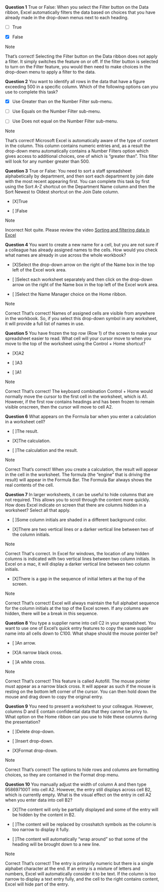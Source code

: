 **Question 1**
True or False: When you select the Filter button on the Data ribbon, Excel automatically filters the data based on choices that you have already made in the drop-down menus next to each heading. 


- [ ] True



- [X] False


> [!NOTE]
That’s correct! Selecting the Filter button on the Data ribbon does not apply a filter. It simply switches the feature on or off. If the filter button is selected to turn on the Filter feature, you would then need to make choices in the drop-down menu to apply a filter to the data.


**Question 2**
You want to identify all rows in the data that have a figure exceeding 500 in a specific column. Which of the following options can you use to complete this task?




- [X] Use Greater than on the Number Filter sub-menu.
- [ ] Use Equals on the Number Filter sub-menu.




- [ ] Use Does not equal on the Number Filter sub-menu.


> [!NOTE]
That’s correct! Microsoft Excel is automatically aware of the type of content in the column. This column contains numeric entries and, as a result the drop-down menu automatically contains a Number Filters option which gives access to additional choices, one of which is “greater than”. This filter will look for any number greater than 500. 



**Question 3**
True or False: You need to sort a staff spreadsheet alphabetically by department, and then sort each department by join date with the most recent appearing first. You can complete this task by first using the Sort A-Z shortcut on the Department Name column and then the Sort Newest to Oldest shortcut on the Join Date column.


- [X]True



- [ ]False

> [!NOTE]
Incorrect
Not quite. Please review the video 
[Sorting and filtering data in Excel](https://www.coursera.org/learn/preparing-data-for-analysis-with-microsoft-excel/lecture/xn2kr/sorting-and-filtering-data-in-excel)



**Question 4**
You want to create a new name for a cell, but you are not sure if a colleague has already assigned names to the cells. How would you check what names are already in use across the whole workbook?


- [X]Select the drop-down arrow on the right of the Name box in the top left of the Excel work area.



- [ ]Select each worksheet separately and then click on the drop-down arrow on the right of the Name box in the top left of the Excel work area.



- [ ]Select the Name Manager choice on the Home ribbon.

> [!NOTE]
Correct
That’s correct! Names of assigned cells are visible from anywhere in the workbook. So, if you select this drop-down symbol in any worksheet, it will provide a full list of names in use.



**Question 5**
You have frozen the top row (Row 1) of the screen to make your spreadsheet easier to read. What cell will your cursor move to when you move to the top of the worksheet using the Control + Home shortcut?


- [X]A2



- [ ]A3



- [ ]A1


> [!NOTE]
Correct
That’s correct! The keyboard combination Control + Home would normally move the cursor to the first cell in the worksheet, which is A1. However, if the first row contains headings and has been frozen to remain visible onscreen, then the cursor will move to cell A2.


**Question 6**
What appears on the Formula bar when you enter a calculation in a worksheet cell?


- [ ]The result.



- [X]The calculation.



- [ ]The calculation and the result.

> [!NOTE]
Correct
That’s correct! When you create a calculation, the result will appear in the cell in the worksheet. The formula (the “engine” that is driving the result) will appear in the Formula Bar. The Formula Bar always shows the real contents of the cell.



**Question 7**
In larger worksheets, it can be useful to hide columns that are not required. This allows you to scroll through the content more quickly. How does Excel indicate on screen that there are columns hidden in a worksheet? Select all that apply.


- [ ]Some column initials are shaded in a different background color.



- [X]There are two vertical lines or a darker vertical line between two of the column initials.

> [!NOTE]
Correct
That's correct. In Excel for windows, the location of any hidden columns is indicated with two vertical lines between two column initials. In Excel on a mac, it will display a darker vertical line between two column initials.


- [X]There is a gap in the sequence of initial letters at the top of the screen.


> [!NOTE]
Correct
That’s correct! Excel will always maintain the full alphabet sequence for the column initials at the top of the Excel screen. If any columns are hidden, there will be a break in this sequence.


**Question 8**
You type a supplier name into cell C2 in your spreadsheet. You want to use one of Excel’s quick entry features to copy the same supplier name into all cells down to C100. What shape should the mouse pointer be?


- [ ]An arrow.



- [X]A narrow black cross.



- [ ]A white cross.

> [!NOTE]
Correct
That’s correct! This feature is called Autofill. The mouse pointer must appear as a narrow black cross. It will appear as such if the mouse is resting on the bottom left corner of the cursor. You can then hold down the mouse and drag down to copy the original entry.


**Question 9**
You need to present a worksheet to your colleague. However, columns D and E contain confidential data that they cannot be privy to. What option on the Home ribbon can you use to hide these columns during the presentation?


- [ ]Delete drop-down. 



- [ ]Insert drop-down. 



- [X]Format drop-down.

> [!NOTE]
Correct
That’s correct! The options to hide rows and columns are formatting choices, so they are contained in the Format drop menu.


**Question 10**
You manually adjust the width of column A and then type 958697100T into cell A2. However, the entry still displays across cell B2, which is currently empty. What is the visual effect on the entry in cell A2 when you enter data into cell B2?


- [X]The content will only be partially displayed and some of the entry will be hidden by the content in B2.



- [ ]The content will be replaced by crosshatch symbols as the column is too narrow to display it fully.



- [ ]The content will automatically “wrap around” so that some of the heading will be brought down to a new line.

> [!NOTE]
Correct
That’s correct! The entry is primarily numeric but there is a single alphabet character at the end. If an entry is a mixture of letters and numbers, Excel will automatically consider it to be text. If the column is too narrow to display a text entry fully, and the cell to the right contains content, Excel will hide part of the entry.


